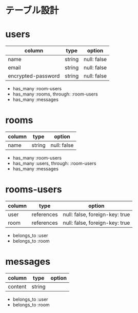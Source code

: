 # テーブル設計

# users
| column               | type   | option      |
| -------------------- | ------ | ----------- |
| name                 | string | null: false |
| email                | string | null: false |
| encrypted-password   | string | null: false |
- has_many :room-users
- has_many :rooms, through: :room-users
- has_many :messages

# rooms
| column | type   | option      |
| ------ | ------ | ----------- |
| name   | string | null: false |
- has_many :room-users
- has_many :users, through: :room-users
- has_many :messages

# rooms-users
| column | type       | option                         |
| ------ | ---------- | ------------------------------ |
| user   | references | null: false, foreign-key: true |
| room   | references | null: false, foreign-key: true |
- belongs_to :user
- belongs_to :room

# messages
| column  | type   | option |
| ------- | ------ | ------ |
| content | string |        |
- belongs_to :user
- belongs_to :room


